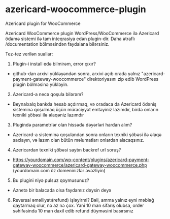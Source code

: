 # azericard-woocommerce-plugin
Azericard plugin for WooCommerce

Azericard WooCommerce plugin WordPress/WooCommerce ilə Azericard ödəmə sistemi ilə tam inteqrasiya edən plugin-dir. Daha ətraflı /documentation  bölməsindən faydalana bilərsiniz.


Tez-tez verilən suallar:


1) Plugin-i install edə bilmirəm, error çıxır?

- github-dan arxivi yükləyəndən sonra, arxivi açıb orada yalnız "azericard-payment-gateway-woocommerce" direktoriyasını zip edib WordPress plugin bölməsinə yükləyin. 

2) Azericard-a necə qoşula bilərəm?

- Beynalxalq bankda hesab açdırmaq, və oradaca da Azericard ödəniş sisteminə qoşulmaq üçün müraciyyət emtəyiniz lazımdır, birdə onların texniki şöbəsi ilə əlaqəniz lazımdır

3) Plugində parametrlər olan hissədə dəyərləri hardan alım?

- Azericard-a sisteminə qoşulandan sonra onların texniki şöbəsi ilə əlaqə saxlayın, və lazım olan bütün məlumatları onlardan alacaqsınız.

4) Azericardan texniki şöbəsi saytın backref url soruş?

- https://yourdomain.com/wp-content/plugins/azericard-payment-gateway-woocommerce/azericard-gateway-woocommerce.php   (yourdomain.com öz domeninizlər əvəzliyin)

5) Bu plugini niyə pulsuz qoymusunuz?

- Aznetə bir balacada olsa faydamız dəysin deyə

6) Reversal əməlliyatı(refund) işləyirmi?
Bəli, amma yalnız eyni məbləğ qaytarmaq olur, nə az nə çox. Yani 10 man sifarış olubsa, order səhifəsinda 10 man daxil edib refund düyməsini basırsınız
